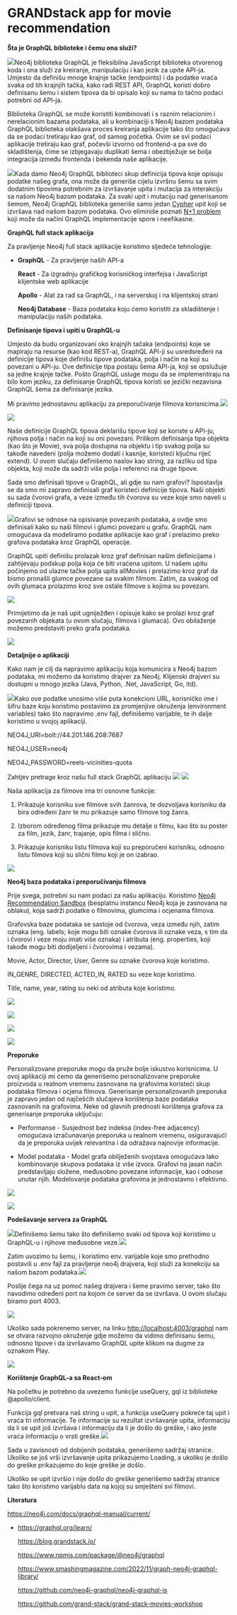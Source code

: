 # GRANDstack app for movie recommendation

 

**Šta je GraphQL biblioteke i čemu ona služi?**

![](rm/media/image1.png)Neo4j biblioteka GraphQL je fleksibilna
JavaScript biblioteka otvorenog koda i ona služi za kreiranje,
manipulaciju i kao jezik za upite API-ja. Umjesto da definišu mnoge
krajnje tačke (endpoints) i da podatke vraća svaka od tih krajnjih
tačka, kako radi REST API, GraphQL koristi dobro definisanu šemu i
sistem tipova da bi opisalo koji su nama to tačno podaci potrebni od
API-ja.

Biblioteka GraphQL se može koristiti kombinovati i s raznim relacionim i
nerelacionim bazama podataka, ali u kombinaciji s Neo4j bazom podataka
GraphQL biblioteka olakšava proces kreiranja aplikacije tako što
omogućava da se podaci tretiraju kao graf, od samog početka. Ovim se svi
podaci aplikacije tretiraju kao graf, počevši izvorno od frontend-a pa
sve do skladištenja, čime se izbjegavaju duplikati šema i obezbježuje se
bolja integracija između frontenda i bekenda naše aplikacije.

![](rm/media/image3.png)Kada damo Neo4j GraphQL biblioteci skup definicija
tipova koje opisuju podatke našeg grafa, ona može da generiše cijelu
izvršnu šemu sa svim dodatnim tipovima potrebnim za izvršavanje upita i
mutacija za interakciju sa našom Neo4j bazom podataka. Za svaki upit i
mutaciju nad generisanom šemom, Neo4j GraphQL biblioteka generiše samo
jedan [Cypher](https://neo4j.com/developer/cypher/) upit koji se
izvršava nad našom bazom podataka. Ovo eliminiše poznati [N+1
problem](https://medium.com/the-marcy-lab-school/what-is-the-n-1-problem-in-graphql-dd4921cb3c1a)
koji može da načini GraphQL implementacije spore i neefikasne.

**GraphQL full stack aplikacija**

Za pravljenje Neo4j full stack aplikacije koristimo sljedeće
tehnologije:

-   **GraphQL** - Za pravljenje naših API-a

    **React** - Za izgradnju grafičkog korisničkog interfejsa i
    JavaScript klijentske web aplikacije

    **Apollo** - Alat za rad sa GraphQL, i na serverskoj i na
    klijentskoj strani

    **Neo4j Database** - Baza podataka koju ćemo koristiti za
    skladištenje i manipulaciju naših podataka.

**Definisanje tipova i upiti u GraphQL-u**

Umjesto da budu organizovani oko krajnjih tačaka (endpoints) koje se
mapiraju na resurse (kao kod REST-a), GraphQL API-ji su usredsređeni na
definicije tipova koje definišu tipove podataka, polja i način na koji
su povezani u API-ju. Ove definicije tipa postaju šema API-ja, koji se
opslužuje sa jedne krajnje tačke. Pošto GraphQL usluge mogu da se
implementiraju na bilo kom jeziku, za definisanje GraphQL tipova koristi
se jezički nezavisna GraphQL šema za definisanje jezika.

Mi pravimo jednostavnu aplikaciju za preporučivanje filmova
korisnicima.![](rm/media/image4.png)

![](rm/media/image6.png)

Naše definicije GraphQL tipova deklarišu tipove koji se koriste u
API-ju, njihova polja i način na koji su oni povezani. Prilikom
definisanja tipa objekta (kao što je Movie), sva polja dostupna na
objektu i tip svakog polja su takođe navedeni (polja možemo dodati i
kasnije, koristeći ključnu riječ extend). U ovom slučaju definišemo
naslov kao string, za razliku od tipa objekta, koji može da sadrži više
polja i referenci na druge tipove.

Sada smo definisali tipove u GraphQL, ali gdje su nam grafovi?
Ispostavlja se da smo mi zapravo definisali graf koristeći definicije
tipova. Naši objekti su sada čvorovi grafa, a veze između tih čvorova su
veze koje smo naveli u definiciji tipova.

![](rm/media/image7.jpeg)Grafovi se odnose na opisivanje povezanih
podataka, a ovdje smo definisali kako su naši filmovi i glumci povezani
u grafu. GraphQL nam omogućava da modeliramo podatke aplikacije kao graf
i prelazimo preko grafova podataka kroz GraphQL operacije.

GraphQL upiti definišu prolazak kroz graf definisan našim definicijama i
zahtijevaju podskup polja koja će biti vraćena upitom. U našem upitu
počinjemo od ulazne tačke polja upita allMovies i prelazimo kroz graf da
bismo pronašli glumce povezane sa svakim filmom. Zatim, za svakog od
ovih glumaca prolazimo kroz sve ostale filmove s kojima su povezani.

![](rm/media/image8.jpeg)

Primijetimo da je naš upit ugniježđen i opisuje kako se prolazi kroz
graf povezanih objekata (u ovom slučaju, filmova i glumaca). Ovo
obilaženje možemo predstaviti preko grafa podataka.

![](rm/media/image9.jpeg)

**Detaljnije o aplikaciji**

Kako nam je cilj da napravimo aplikaciju koja komunicira s Neo4j bazom
podataka, mi možemo da koristimo drajver za Neo4j. Klijenski drajveri su
dostupni u mnogo jezika (Java, Python, .Net, JavaScript, Go, itd).

![](rm/media/image10.jpeg)Kako ove podatke unosimo više puta
konekcioni URL, korisničko ime i šifru baze koju koristimo postavimo za
promjenjive okruženja (environment variables) tako što napravimo .env
fajl, definišemo varijable, te ih dalje koristimo u svojoj aplikaciji.

NEO4J_URI=bolt://44.201.146.208:7687

NEO4J_USER=neo4j

NEO4J_PASSWORD=reels-vicinities-quota

Zahtjev pretrage kroz našu full stack GraphQL aplikaciju
![](rm/media/image11.jpeg)
![](rm/media/image12.jpeg)

Naša aplikacija za filmove ima tri osnovne funkcije:

1.  Prikazuje korisniku sve filmove svih žanrova, te dozvoljava
    korisniku da bira određeni žanr te mu prikazuje samo filmove tog
    žanra.

2.  Izborom određenog filma prikazuje mu detalje o filmu, kao što su
    poster za film, jezik, žanr, trajanje, opis filma i slično.

3.  Prikazuje korisniku listu filmova koji su preporučeni korisniku,
    odnosno listu filmova koji su slični filmu koji je on izabrao.

![](rm/media/image10.png)

**Neo4j baza podataka i preporučivanju filmova**

Prije svega, potrebni su nam podaci za našu aplikaciju. Koristimo [Neo4j
Recommendation Sandbox](https://neo4j.com/sandbox/) (besplatnu instancu
Neo4j koja je zasnovana na oblaku), koja sadrži podatke o filmovima,
glumcima i ocjenama filmova.

Grafovska baze podataka se sastoje od čvorova, veza između njih, zatim
oznaka (eng. labels; koje mogu biti oznake čvorova ili oznake veza, s
tim da i čvorovi i veze moju imati više oznaka) i atributa (eng.
properties, koji takođe mogu biti dodijeljeni i čvorovima i vezama).

Movie, Actor, Director, User, Genre su oznake čvorova koje koristimo.

IN_GENRE, DIRECTED, ACTED_IN, RATED su veze koje koristimo.

Title, name, year, rating su neki od atributa koje koristimo.

![](rm/media/image13.tif)

![](rm/media/image14.png)

![](rm/media/image15.png)

![](rm/media/image16.png)


**Preporuke**

Personalizovane preporuke mogu da pruže bolje iskustvo korisnicima. U
ovoj aplikaciji mi ćemo da generišemo personalizovane preporuke
proizvoda u realnom vremenu zasnovane na grafovima koristeći skup
podataka filmova i ocjena filmova. Generisanje personalizovanih
preporuka je zapravo jedan od najčešćih slučajeva korištenja baze
podataka zasnovanih na grafovima. Neke od glavnih prednosti korištenja
grafova za generisanje preporuka uključuju:

-   Performanse - Susjednost bez indeksa (index-free adjacency)
    omogućava izračunavanje preporuka u realnom vremenu, osiguravajući
    da je preporuka uvijek relevantna i da odražava najnovije
    informacije.

-   Model podataka - Model grafa
    obilježenih svojstava omogućava lako kombinovanje skupova podataka
    iz više izvora. Grafovi na jasan način predstavljaju složene,
    međusobno povezane informacije, kao i odnose unutar njih.
    Modelovanje podataka grafovima je jednostavno i
    efektivno.

![](rm/media/image17.png)

![](rm/media/image18.png)


**Podešavanje servera za GraphQL**

![](rm/media/image20.png)Definišemo šemu tako što definišemo svaki
od tipova koji koristimo u GraphQL-u i njihove međusobne
veze.![](rm/media/image19.png)

Zatim uvozimo tu šemu, i koristimo env. varijable koje smo prethodno
postavili u .env fajl za pravljenje neo4j drajvera, koji služi za
konekciju sa našom bazom podataka.![](rm/media/image20.png)

Poslije čega na uz pomoć našeg drajvera i šeme pravimo server, tako što
navodimo određeni port na kojom će server da se izvršava. U ovom slučaju
biramo port 4003.

![](rm/media/image21.png)

Ukoliko sada pokrenemo server, na linku <http://localhost:4003/graphql>
nam se otvara razvojno okruženje gdje možemo da vidimo definisanu šemu,
odnosno tipove i da izvršavamo GraphQL upite klikom na dugme za oznakom
Play.

![](rm/media/image22.png)

**Korištenje GraphQL-a sa React-om**

Na početku je potrebno da uvezemo funkcije
useQuery, gql iz biblioteke \@apollo/client.

Funkcija gql pretvara naš string u upit,
a funkcija useQuery pokreće taj upit i vraća tri informacije. Te
informacije su rezultat izvršavanje upita, informaciju da li se upit još
izvršava i informaciju da li je došlo do greške, i ako jeste vraća
informaciju o vrsti greške.![](rm/media/image23.png)

Sada u zavisnosti od dobijenih podataka, generišemo sadržaj stranice.
Ukoliko se još vrši izvršavanje upita prikazujemo Loading, a ukoliko je
došlo do greške prikazujemo do koje greške je došlo.

Ukoliko se upit izvršio i nije došlo do greške generišemo sadržaj
stranice tako što koristimo varijablu data na kojoj su smješteni svi
filmovi.

**Literatura**

<https://neo4j.com/docs/graphql-manual/current/>

-   <https://graphql.org/learn/>

    <https://blog.grandstack.io/>

    <https://www.npmjs.com/package/@neo4j/graphql>

    <https://www.smashingmagazine.com/2022/11/graph-neo4j-graphql-library/>

    https://github.com/neo4j-graphql/neo4j-graphql-js

    https://github.com/grand-stack/grand-stack-movies-workshop
